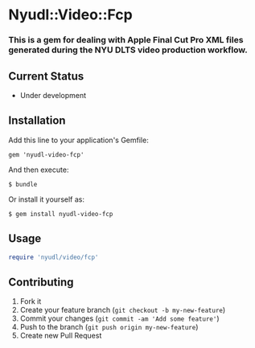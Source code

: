 # Nyudl::Video::Fcp

### This is a gem for dealing with Apple Final Cut Pro XML files generated during the NYU DLTS video production workflow.

## Current Status

* Under development


## Installation

Add this line to your application's Gemfile:

    gem 'nyudl-video-fcp'

And then execute:

    $ bundle

Or install it yourself as:

    $ gem install nyudl-video-fcp

## Usage
```ruby
require 'nyudl/video/fcp'
```



## Contributing

1. Fork it
2. Create your feature branch (`git checkout -b my-new-feature`)
3. Commit your changes (`git commit -am 'Add some feature'`)
4. Push to the branch (`git push origin my-new-feature`)
5. Create new Pull Request
